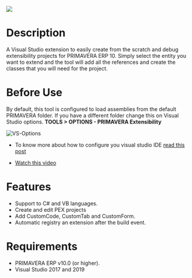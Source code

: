 ![](https://tfs.primaverabss.com/tfs/P.TEC.ERP/_apis/public/build/definitions/95d6c676-1f34-4111-8f21-6ba9154785f8/1325/badge)

# **Description**

A Visual Studio extension to easily create from the scratch and debug extensibility projects for PRIMAVERA ERP 10. Simply select the entity  you want to extend and the tool will add all the references and create the classes that you will need for the project.

# **Before Use**
By default, this tool is configured to load assemblies from the  default PRIMAVERA folder. If you have a different folder change this on  Visual Studio options. **TOOLS > OPTIONS - PRIMAVERA Extensibility**

![VS-Options](https://developers.primaverabss.com/wp-content/uploads/VSOptions-PRIMAVERA.jpg "Title")

+ To know more about how to configure you visual studio IDE 
[read this post](https://developers.primaverabss.com/en/v10/resources/reference/article/how-to-configure-the-development-environment-to-automate-the-registration-of-extensions)

+ [Watch this video](https://www.youtube.com/watch?v=PoUx-MInaGw)

# **Features**
- Support to C# and VB languages.
- Create and edit PEX projects
- Add CustomCode, CustomTab and CustomForm.
- Automatic registry an extension after the build event.

# **Requirements**
- PRIMAVERA ERP v10.0 (or higher).
- Visual Studio 2017 and 2019
